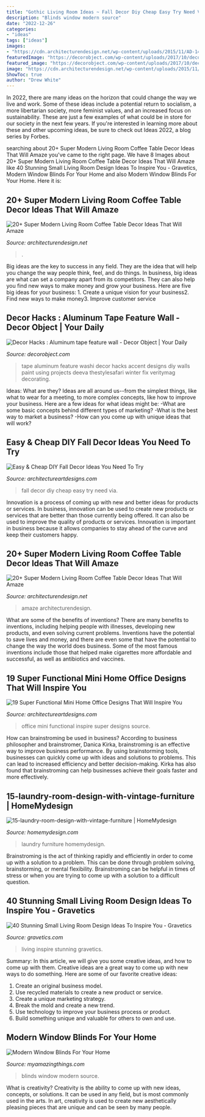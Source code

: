 ```yaml
---
title: "Gothic Living Room Ideas ~ Fall Decor Diy Cheap Easy Try Need Via"
description: "Blinds window modern source"
date: "2022-12-26"
categories:
- "ideas"
tags: ["ideas"]
images:
- "https://cdn.architecturendesign.net/wp-content/uploads/2015/11/AD-14-white-romantic-living-room-decor.jpg"
featuredImage: "https://decorobject.com/wp-content/uploads/2017/10/decor-hacks-aluminum-tape-feature-wall.jpg"
featured_image: "https://decorobject.com/wp-content/uploads/2017/10/decor-hacks-aluminum-tape-feature-wall.jpg"
image: "https://cdn.architecturendesign.net/wp-content/uploads/2015/11/AD-14-white-romantic-living-room-decor.jpg"
ShowToc: true
author: "Drew White"
---
```



In 2022, there are many ideas on the horizon that could change the way we live and work. Some of these ideas include a potential return to socialism, a more libertarian society, more feminist values, and an increased focus on sustainability. These are just a few examples of what could be in store for our society in the next few years. If you're interested in learning more about these and other upcoming ideas, be sure to check out Ideas 2022, a blog series by Forbes.

	

		
searching about 20+ Super Modern Living Room Coffee Table Decor Ideas That Will Amaze you've came to the right page. We have 8 Images about 20+ Super Modern Living Room Coffee Table Decor Ideas That Will Amaze like 40 Stunning Small Living Room Design Ideas To Inspire You - Gravetics, Modern Window Blinds For Your Home and also Modern Window Blinds For Your Home. Here it is:
		
    
## 20+ Super Modern Living Room Coffee Table Decor Ideas That Will Amaze

<img loading=lazy src="https://cdn.architecturendesign.net/wp-content/uploads/2015/11/AD-21-bottle-vase-coffee-table-decor.jpg" onerror="this.onerror=null;this.src='https://tse4.mm.bing.net/th?id=OIP.kWCZLd9woBskpfGy9AqRaAHaKc&amp;pid=15.1';" alt="20+ Super Modern Living Room Coffee Table Decor Ideas That Will Amaze">

_Source: architecturendesign.net_

>. 

	

Big ideas are the key to success in any field. They are the idea that will help you change the way people think, feel, and do things. In business, big ideas are what can set a company apart from its competitors. They can also help you find new ways to make money and grow your business. Here are five big ideas for your business: 1. Create a unique vision for your business2. Find new ways to make money3. Improve customer service
    
## Decor Hacks : Aluminum Tape Feature Wall - Decor Object | Your Daily

<img loading=lazy src="https://decorobject.com/wp-content/uploads/2017/10/decor-hacks-aluminum-tape-feature-wall.jpg" onerror="this.onerror=null;this.src='https://tse4.mm.bing.net/th?id=OIP.cbWLFFFI-wqstWbfTqLLawHaJ3&amp;pid=15.1';" alt="Decor Hacks : Aluminum tape feature wall - Decor Object | Your Daily">

_Source: decorobject.com_

>tape aluminum feature washi decor hacks accent designs diy walls paint using projects deeva thestylesafari winter fix veritymag decorating. 

	

Ideas: What are they?
Ideas are all around us--from the simplest things, like what to wear for a meeting, to more complex concepts, like how to improve your business. Here are a few ideas for what ideas might be: 
-What are some basic concepts behind different types of marketing? 
-What is the best way to market a business? 
-How can you come up with unique ideas that will work?

    
## Easy &amp; Cheap DIY Fall Decor Ideas You Need To Try

<img loading=lazy src="https://www.architectureartdesigns.com/wp-content/uploads/2014/08/1027.jpg" onerror="this.onerror=null;this.src='https://tse2.mm.bing.net/th?id=OIP.kBIigFJq_RGTEpP8RQd3CQAAAA&amp;pid=15.1';" alt="Easy &amp; Cheap DIY Fall Decor Ideas You Need To Try">

_Source: architectureartdesigns.com_

>fall decor diy cheap easy try need via. 

	

Innovation is a process of coming up with new and better ideas for products or services. In business, innovation can be used to create new products or services that are better than those currently being offered. It can also be used to improve the quality of products or services. Innovation is important in business because it allows companies to stay ahead of the curve and keep their customers happy.

    
## 20+ Super Modern Living Room Coffee Table Decor Ideas That Will Amaze

<img loading=lazy src="https://cdn.architecturendesign.net/wp-content/uploads/2015/11/AD-14-white-romantic-living-room-decor.jpg" onerror="this.onerror=null;this.src='https://tse4.mm.bing.net/th?id=OIP.X9wolkCYoVhR1ppnbak1KAHaLJ&amp;pid=15.1';" alt="20+ Super Modern Living Room Coffee Table Decor Ideas That Will Amaze">

_Source: architecturendesign.net_

>amaze architecturendesign. 

	

What are some of the benefits of inventions?
There are many benefits to inventions, including helping people with illnesses, developing new products, and even solving current problems. Inventions have the potential to save lives and money, and there are even some that have the potential to change the way the world does business. Some of the most famous inventions include those that helped make cigarettes more affordable and successful, as well as antibiotics and vaccines.

    
## 19 Super Functional Mini Home Office Designs That Will Inspire You

<img loading=lazy src="https://www.architectureartdesigns.com/wp-content/uploads/2016/08/16-31.jpg" onerror="this.onerror=null;this.src='https://tse3.mm.bing.net/th?id=OIP.2kSgiMvQbLxJjYLsANP7IQAAAA&amp;pid=15.1';" alt="19 Super Functional Mini Home Office Designs That Will Inspire You">

_Source: architectureartdesigns.com_

>office mini functional inspire super designs source. 

	

How can brainstroming be used in business?
According to business philosopher and brainstromer, Danica Kirka, brainstroming is an effective way to improve business performance. By using brainstorming tools, businesses can quickly come up with ideas and solutions to problems. This can lead to increased efficiency and better decision-making. Kirka has also found that brainstroming can help businesses achieve their goals faster and more effectively.

    
## 15-laundry-room-design-with-vintage-furniture | HomeMydesign

<img loading=lazy src="https://homemydesign.com/wp-content/uploads/2013/02/15-laundry-room-design-with-vintage-furniture.jpg" onerror="this.onerror=null;this.src='https://tse2.mm.bing.net/th?id=OIP.2GiR4-DKOs-y2HNhh3JhigHaK7&amp;pid=15.1';" alt="15-laundry-room-design-with-vintage-furniture | HomeMydesign">

_Source: homemydesign.com_

>laundry furniture homemydesign. 

	

Brainstroming is the act of thinking rapidly and efficiently in order to come up with a solution to a problem. This can be done through problem solving, brainstorming, or mental flexibility. Brainstroming can be helpful in times of stress or when you are trying to come up with a solution to a difficult question.

    
## 40 Stunning Small Living Room Design Ideas To Inspire You - Gravetics

<img loading=lazy src="https://www.gravetics.com/wp-content/uploads/2016/12/Living-Room-Decor.jpg" onerror="this.onerror=null;this.src='https://tse1.mm.bing.net/th?id=OIP.srBNn2rquv2NveYGUIYovgHaLH&amp;pid=15.1';" alt="40 Stunning Small Living Room Design Ideas To Inspire You - Gravetics">

_Source: gravetics.com_

>living inspire stunning gravetics. 

	

Summary: In this article, we will give you some creative ideas, and how to come up with them.
Creative ideas are a great way to come up with new ways to do something. Here are some of our favorite creative ideas:
1. Create an original business model.
2. Use recycled materials to create a new product or service.
3. Create a unique marketing strategy.
4. Break the mold and create a new trend. 
5. Use technology to improve your business process or product. 
6. Build something unique and valuable for others to own and use.

    
## Modern Window Blinds For Your Home

<img loading=lazy src="http://myamazingthings.com/wp-content/uploads/2017/04/blinds4-684x1024.jpg" onerror="this.onerror=null;this.src='https://tse1.mm.bing.net/th?id=OIP.3DMLJOQ9Ywj7s7l34jVwvwHaLF&amp;pid=15.1';" alt="Modern Window Blinds For Your Home">

_Source: myamazingthings.com_

>blinds window modern source. 

	

What is creativity?
Creativity is the ability to come up with new ideas, concepts, or solutions. It can be used in any field, but is most commonly used in the arts. In art, creativity is used to create new aesthetically pleasing pieces that are unique and can be seen by many people.

